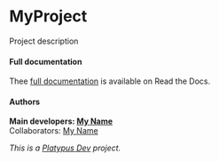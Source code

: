 # MyProject
Project description

#### Full documentation
Thee [full documentation] is available on Read the Docs.

#### Authors
**Main developers: [My Name]**  
Collaborators: [My Name]  


*This is a [Platypus Dev] project.*

   [Platypus Dev]: <https://github.com/dev-platypus>
   [My Name]: <mailto:my.name@my.domain>
   [full documentation]: <https://readthedocs.org/myproject>


